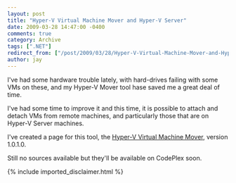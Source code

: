 ```yaml
---
layout: post
title: "Hyper-V Virtual Machine Mover and Hyper-V Server"
date: 2009-03-28 14:47:00 -0400
comments: true
category: Archive
tags: [".NET"]
redirect_from: ["/post/2009/03/28/Hyper-V-Virtual-Machine-Mover-and-Hyper-V-Server", "/post/2009/03/28/hyper-v-virtual-machine-mover-and-hyper-v-server"]
author: jay
---
```

<!-- more -->
<p>
I&#39;ve had some hardware trouble lately, with hard-drives failing with some VMs on these, and my Hyper-V Mover tool hase saved me a great deal of time. 
</p>
<p>
I&#39;ve had some time to improve it and this time, it is possible to attach and detach VMs from remote machines, and particularly those that are on Hyper-V Server machines.
</p>
<p>
I&#39;ve created a page for this tool, the <a href="/page/Hyper-V-Virtual-Machine-Mover.aspx">Hyper-V Virtual Machine Mover</a>, version 1.0.1.0.
</p>
<p>
Still no sources available but they&#39;ll be available on CodePlex soon. 
</p>

{% include imported_disclaimer.html %}

